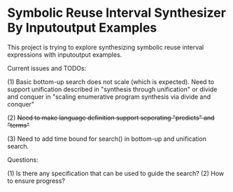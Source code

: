 # Symbolic Reuse Interval Synthesizer By Inputoutput Examples

This project is trying to explore synthesizing symbolic reuse interval expressions with inputoutput examples.

Current issues and TODOs:

(1) Basic bottom-up search does not scale (which is expected). Need to support unification described in "synthesis through unification" or divide and conquer in "scaling enumerative program synthesis via divide and conquer"

(2) ~~Need to make language definition support seperating "predicts" and "terms"~~

(3) Need to add time bound for search() in bottom-up and unification search.

Questions:

(1) Is there any specification that can be used to guide the search?
(2) How to ensure progress?
